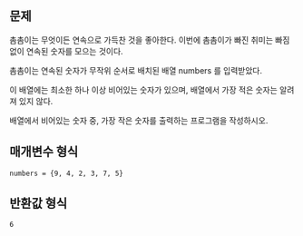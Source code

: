 ## 문제

촘촘이는 무엇이든 연속으로 가득찬 것을 좋아한다. 이번에 촘촘이가 빠진 취미는 빠짐없이 연속된 숫자를 모으는 것이다.

촘촘이는 연속된 숫자가 무작위 순서로 배치된 배열 numbers 를 입력받았다.

이 배열에는 최소한 하나 이상 비어있는 숫자가 있으며, 배열에서 가장 적은 숫자는 알려져 있지 않다.

배열에서 비어있는 숫자 중, 가장 작은 숫자를 출력하는 프로그램을 작성하시오.

## 매개변수 형식

```
numbers = {9, 4, 2, 3, 7, 5}
```

## 반환값 형식

```
6
```